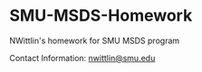 # SMU-MSDS-Homework
NWittlin's homework for SMU MSDS program

Contact Information:
nwittlin@smu.edu
